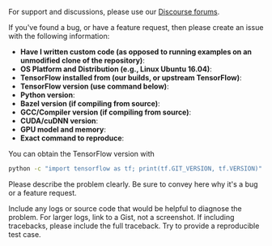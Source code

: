 For support and discussions, please use our [Discourse forums](https://discourse.mozilla.org/c/mozilla-voice-stt).

If you've found a bug, or have a feature request, then please create an issue with the following information:

- **Have I written custom code (as opposed to running examples on an unmodified clone of the repository)**:
- **OS Platform and Distribution (e.g., Linux Ubuntu 16.04)**:
- **TensorFlow installed from (our builds, or upstream TensorFlow)**:
- **TensorFlow version (use command below)**:
- **Python version**: 
- **Bazel version (if compiling from source)**:
- **GCC/Compiler version (if compiling from source)**:
- **CUDA/cuDNN version**:
- **GPU model and memory**:
- **Exact command to reproduce**:

You can obtain the TensorFlow version with

```bash
python -c "import tensorflow as tf; print(tf.GIT_VERSION, tf.VERSION)"
```

Please describe the problem clearly. Be sure to convey here why it's a bug or a feature request.

Include any logs or source code that would be helpful to diagnose the problem. For larger logs, link to a Gist, not a screenshot. If including tracebacks, please include the full traceback. Try to provide a reproducible test case.
